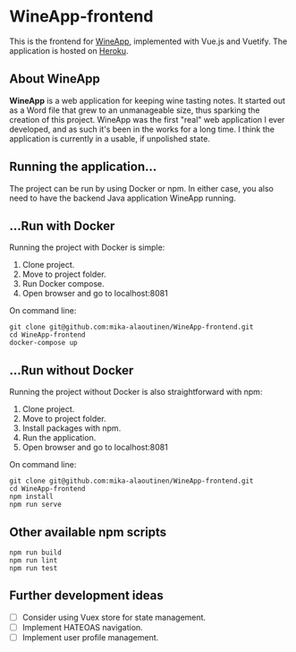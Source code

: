 # WineApp-frontend
This is the frontend for [WineApp](https://github.com/mika-alaoutinen/WineApp), implemented with Vue.js and Vuetify. The application is hosted on [Heroku](https://maistissa.herokuapp.com/).

## About WineApp

**WineApp** is a web application for keeping wine tasting notes. It started out as a Word file that grew to an unmanageable size, thus sparking the creation of this project. WineApp was the first "real" web application I ever developed, and as such it's been in the works for a long time. I think the application is currently in a usable, if
unpolished state.

## Running the application...
The project can be run by using Docker or npm. In either case, you also need to have the backend Java application WineApp running.

## ...Run with Docker

Running the project with Docker is simple:
1. Clone project.
2. Move to project folder.
3. Run Docker compose.
4. Open browser and go to localhost:8081

On command line:
```
git clone git@github.com:mika-alaoutinen/WineApp-frontend.git
cd WineApp-frontend
docker-compose up
```

## ...Run without Docker
Running the project without Docker is also straightforward with npm:
1. Clone project.
2. Move to project folder.
3. Install packages with npm.
4. Run the application.
5. Open browser and go to localhost:8081

On command line:
```
git clone git@github.com:mika-alaoutinen/WineApp-frontend.git
cd WineApp-frontend
npm install
npm run serve
```

## Other available npm scripts
```
npm run build
npm run lint
npm run test
```

## Further development ideas
- [ ] Consider using Vuex store for state management.
- [ ] Implement HATEOAS navigation.
- [ ] Implement user profile management.